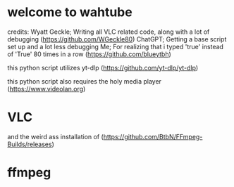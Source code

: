 # welcome to wahtube
credits: 
Wyatt Geckle; Writing all VLC related code, along with a lot of debugging (https://github.com/WGeckle80)
ChatGPT; Getting a base script set up and a lot less debugging
Me; For realizing that i typed 'true' instead of 'True' 80 times in a row (https://github.com/blueytbh)

this python script utilizes yt-dlp (https://github.com/yt-dlp/yt-dlp)

this python script also requires the holy media player (https://www.videolan.org)
# VLC
and the weird ass installation of (https://github.com/BtbN/FFmpeg-Builds/releases)
# ffmpeg